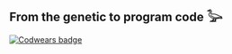 ## From the genetic to program code 𓅬

[![Codwears badge](https://www.codewars.com/users/dmitrenokdarya/badges/micro)](https://www.codewars.com/users/dmitrenokdarya)

<!--
**dmitrenokdarya/dmitrenokdarya** is a ✨ _special_ ✨ repository because its `README.md` (this file) appears on your GitHub profile.

Here are some ideas to get you started:

- 🔭 I’m currently working on ...
- 🌱 I’m currently learning ...
- 👯 I’m looking to collaborate on ...
- 🤔 I’m looking for help with ...
- 💬 Ask me about ...
- 📫 How to reach me: ...
- 😄 Pronouns: ...
- ⚡ Fun fact: ...
-->

